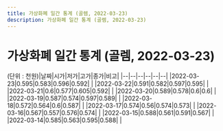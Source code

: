 ```yaml
---
title: 가상화폐 일간 통계 (골렘, 2022-03-23)
description: 가상화폐 일간 통계 (골렘, 2022-03-23)
---
```


가상화폐 일간 통계 (골렘, 2022-03-23)
===

(단위 : 천원)|날짜|시가|저가|고가|종가|비고|
|--|--|--|--|--|--|
|2022-03-23|0.595|0.583|0.596|0.592|    |
|2022-03-22|0.591|0.582|0.597|0.595|    |
|2022-03-21|0.6|0.577|0.605|0.592|    |
|2022-03-20|0.589|0.578|0.6|0.6|    |
|2022-03-19|0.587|0.574|0.597|0.589|    |
|2022-03-18|0.572|0.564|0.6|0.587|    |
|2022-03-17|0.574|0.56|0.574|0.573|    |
|2022-03-16|0.567|0.557|0.576|0.574|    |
|2022-03-15|0.588|0.561|0.591|0.567|    |
|2022-03-14|0.585|0.563|0.595|0.588|    |
